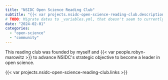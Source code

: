 ```yaml
---
title: "NSIDC Open Science Reading Club"
subtitle: "{{< var projects.nsidc-open-science-reading-club.description >}}"
# TODO: Migrate dates to _variables.yml, that doesn't seem to currently be supported.
date: "2024-02-01"
categories:
  - "open-science"
  - "community"
---
```


This reading club was founded by myself and {{< var people.robyn-marowitz >}} to advance NSIDC's strategic objective to become a leader in open science.

{{< var projects.nsidc-open-science-reading-club.links >}}
